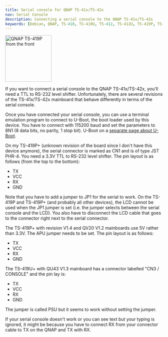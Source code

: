 ```yaml
---
title: Serial console for QNAP TS-41x/TS-42x
nav: Serial Console
description: Connecting a serial console to the QNAP TS-41x/TS-42x
keywords: [Debian, QNAP, TS-410, TS-410U, TS-412, TS-412U, TS-419P, TS-419U, TS-420, TS-421, serial, console, RS-232, hack]
---
```


<div class="right">
<img src = "../images/r_qnap_ts419p.jpg" class="border" alt="QNAP TS-419P from the front" width="148" height="148" />
</div>

If you want to connect a serial console to the QNAP TS-41x/TS-42x, you'll
need a TTL to RS-232 level shifter.  Unfortunately, there are several
revisions of the TS-41x/TS-42x mainboard that behave differently in terms
of the serial console.

Once you have connected your serial console, you can use a terminal
emulation program to connect to U-Boot, the boot loader used by this
device.  You have to connect with 115200 baud and set the parameters to 8N1
(8 data bits, no parity, 1 stop bit).  U-Boot on a <a href =
"../uboot/">separate page about U-Boot</a>.

On my TS-419P+ (unknown revision of the board since I don't have this
device anymore), the serial connector is marked as CN1 and is of type JST
PHR-4.  You need a 3.3V TTL to RS-232 level shifter.  The pin layout is as
follows (from the top to the bottom):

<ul>
<li>TX</li>
<li>VCC</li>
<li>RX</li>
<li>GND</li>
</ul>

Note that you have to add a jumper to JP1 for the serial to work.  On the
TS-419P and TS-419P+ (and probably all other devices), the LCD cannot be
used when the JP1 jumper is set (i.e. the jumper selects between the serial
console and the LCD).  You also have to disconnect the LCD cable that goes
to the connector right next to the serial connector.

The TS-419P+ with revision V1.4 and QV20 V1.2 mainboards use 5V rather than
3.3V.  The APU jumper needs to be set.  The pin layout is as follows:

* TX
* VCC
* RX
* GND

The TS-419U+ with QU43 V1.3 mainboard has a connector labelled
"CN3 / CONSOLE" and the pin lay is:

* TX
* VCC
* RX
* GND

The jumper is called PSU but it seems to work without setting the jumper.

If your serial console doesn't work or you can see text but your typing is
ignored, it might be because you have to connect RX from your connector
cable to TX on the QNAP and TX with RX.

